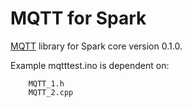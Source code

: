 MQTT for Spark
============

<a href="http://mqtt.org/" target=_blank>MQTT</a> library for Spark core version 0.1.0.

Example mqtttest.ino is dependent on:

        MQTT_1.h
        MQTT_2.cpp
